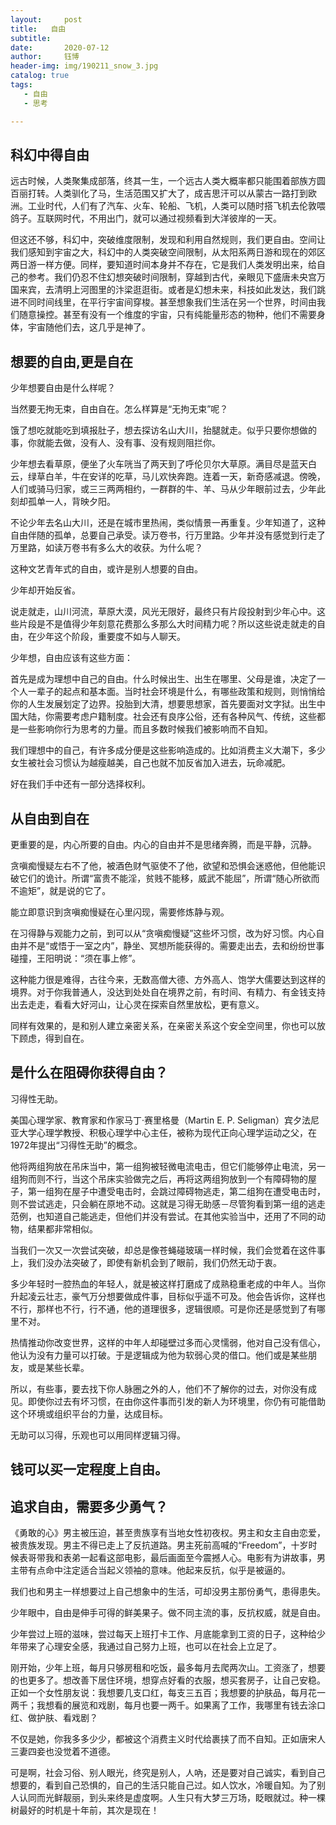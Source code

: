 ```yaml
---
layout:     post
title:   自由
subtitle: 
date:       2020-07-12
author:     钰博
header-img: img/190211_snow_3.jpg
catalog: true
tags:
   - 自由
   - 思考

---
```



## 科幻中得自由

远古时候，人类聚集成部落，终其一生，一个远古人类大概率都只能围着部族方圆百丽打转。人类驯化了马，生活范围又扩大了，成吉思汗可以从蒙古一路打到欧洲。工业时代，人们有了汽车、火车、轮船、飞机，人类可以随时搭飞机去伦敦喂鸽子。互联网时代，不用出门，就可以通过视频看到大洋彼岸的一天。

但这还不够，科幻中，突破维度限制，发现和利用自然规则，我们更自由。空间让我们感知到宇宙之大，科幻中的人类突破空间限制，从太阳系两日游和现在的郊区两日游一样方便。同样，要知道时间本身并不存在，它是我们人类发明出来，给自己的参考。我们仍忍不住幻想突破时间限制，穿越到古代，亲眼见下盛唐未央宫万国来宾，去清明上河图里的汴梁逛逛街。或者是幻想未来，科技如此发达，我们跳进不同时间线里，在平行宇宙间穿梭。甚至想象我们生活在另一个世界，时间由我们随意操控。甚至有没有一个维度的宇宙，只有纯能量形态的物种，他们不需要身体，宇宙随他们去，这几乎是神了。





## 想要的自由,更是自在


少年想要自由是什么样呢？

当然要无拘无束，自由自在。怎么样算是“无拘无束”呢？

饿了想吃就能吃到填报肚子，想去探访名山大川，抬腿就走。似乎只要你想做的事，你就能去做，没有人、没有事、没有规则阻拦你。

少年想去看草原，便坐了火车咣当了两天到了呼伦贝尔大草原。满目尽是蓝天白云，绿草白羊，牛在安详的吃草，马儿欢快奔跑。连着一天，新奇感减退。傍晚，人们或骑马归家，或三三两两相约，一群群的牛、羊、马从少年眼前过去，少年此刻却孤单一人，背映夕阳。

不论少年去名山大川，还是在城市里热闹，类似情景一再重复。少年知道了，这种自由伴随的孤单，总要自己承受。读万卷书，行万里路。少年并没有感觉到行走了万里路，如读万卷书有多么大的收获。为什么呢？

这种文艺青年式的自由，或许是别人想要的自由。

少年却开始反省。

说走就走，山川河流，草原大漠，风光无限好，最终只有片段投射到少年心中。这些片段是不是值得少年刻意花费那么多那么大时间精力呢？所以这些说走就走的自由，在少年这个阶段，重要度不如与人聊天。


少年想，自由应该有这些方面：


首先是成为理想中自己的自由。什么时候出生、出生在哪里、父母是谁，决定了一个人一辈子的起点和基本面。当时社会环境是什么，有哪些政策和规则，则悄悄给你的人生发展划定了边界。投胎到大清，想要思想家，首先要面对文字狱。出生中国大陆，你需要考虑户籍制度。社会还有良序公俗，还有各种风气、传统，这些都是一些影响你行为思考的力量。而且多数时候我们被影响而不自知。

我们理想中的自己，有许多成分便是这些影响造成的。比如消费主义大潮下，多少女生被社会习惯认为越瘦越美，自己也就不加反省加入进去，玩命减肥。

好在我们手中还有一部分选择权利。


## 从自由到自在
更重要的是，内心所要的自由。内心的自由并不是思绪奔腾，而是平静，沉静。

贪嗔痴慢疑左右不了他，被酒色财气驱使不了他，欲望和恐惧会迷惑他，但他能识破它们的诡计。所谓“富贵不能淫，贫贱不能移，威武不能屈”，所谓“随心所欲而不逾矩”，就是说的它了。

能立即意识到贪嗔痴慢疑在心里闪现，需要修炼静与观。

在习得静与观能力之前，到可以从“贪嗔痴慢疑”这些坏习惯，改为好习惯。内心自由并不是“或悟于一室之内”，静坐、冥想所能获得的。需要走出去，去和纷纷世事碰撞，王阳明说：“须在事上修”。


这种能力很是难得，古往今来，无数高僧大德、方外高人、饱学大儒要达到这样的境界。对于你我普通人，没达到处处自在境界之前，有时间、有精力、有金钱支持出去走走，看看大好河山，让心灵在探索自然里放松，更有意义。

同样有效果的，是和别人建立亲密关系，在亲密关系这个安全空间里，你也可以放下顾虑，得到自在。




## 是什么在阻碍你获得自由？

习得性无助。

美国心理学家、教育家和作家马丁·赛里格曼（Martin E. P. Seligman）宾夕法尼亚大学心理学教授、积极心理学中心主任，被称为现代正向心理学运动之父，在1972年提出“习得性无助”的概念。


他将两组狗放在吊床当中，第一组狗被轻微电流电击，但它们能够停止电流，另一组狗而则不行，当这个吊床实验做完之后，再将这两组狗放到一个有障碍物的屋子，第一组狗在屋子中遭受电击时，会跳过障碍物逃走，第二组狗在遭受电击时，则不尝试逃走，只会躺在原地不动。这就是习得无助感－尽管狗看到第一组的逃走范例，也知道自己能逃走，但他们并没有尝试。在其他实验当中，还用了不同的动物，结果都非常相似。


当我们一次又一次尝试突破，却总是像苍蝇碰玻璃一样时候，我们会觉着在这件事上，我们没办法突破了，即使有新机会到了眼前，我们仍然无动于衷。

多少年轻时一腔热血的年轻人，就是被这样打磨成了成熟稳重老成的中年人。当你升起凌云壮志，豪气万分想要做成件事，目标似乎遥不可及。他会告诉你，这样也不行，那样也不行，行不通，他的道理很多，逻辑很顺。可是你还是感觉到了有哪里不对。

热情推动你改变世界，这样的中年人却碰壁过多而心灵懦弱，他对自己没有信心，他认为没有力量可以打破。于是逻辑成为他为软弱心灵的借口。他们或是某些朋友，或是某些长辈。

所以，有些事，要去找下你人脉圈之外的人，他们不了解你的过去，对你没有成见。即使你过去有坏习惯，在由你这件事而引发的新人为环境里，你仍有可能借助这个环境或组织平台的力量，达成目标。

无助可以习得，乐观也可以用同样逻辑习得。


## 钱可以买一定程度上自由。



## 追求自由，需要多少勇气？

《勇敢的心》男主被压迫，甚至贵族享有当地女性初夜权。男主和女主自由恋爱，被贵族发现。男主不得已走上了反抗道路。男主死前高喊的“Freedom”，十岁时候表哥带我和表弟一起看这部电影，最后画面至今震撼人心。电影有为讲故事，男主带有点命中注定适合当起义领袖的意味。他起来反抗，似乎是被逼的。


我们也和男主一样想要过上自己想象中的生活，可却没男主那份勇气，患得患失。

少年眼中，自由是伸手可得的鲜美果子。做不同主流的事，反抗权威，就是自由。

少年尝过上班的滋味，尝过每天上班打卡工作、月底能拿到工资的日子，这种给少年带来了心理安全感，我通过自己努力上班，也可以在社会上立足了。

刚开始，少年上班，每月只够房租和吃饭，最多每月去爬两次山。工资涨了，想要的也更多了。想改善下居住环境，想穿点好看的衣服，想买套房子，让自己安稳。正如一个女性朋友说：我想要几支口红，每支三五百；我想要的护肤品，每月花一两千；我想看的展览和戏剧，每月也要一两千。如果离了工作，我哪里有钱去涂口红、做护肤、看戏剧？

不仅是她，你我多多少少，都被这个消费主义时代给裹挟了而不自知。正如唐宋人三妻四妾也没觉着不道德。

可是啊，社会习俗、别人眼光，终究是别人，人吶，还是要对自己诚实，看到自己想要的，看到自己恐惧的，自己的生活只能自己过。如人饮水，冷暖自知。为了别人认同而光鲜靓丽，到头来终是虚度啊。人生只有大梦三万场，眨眼就过。种一棵树最好的时机是十年前，其次是现在！














